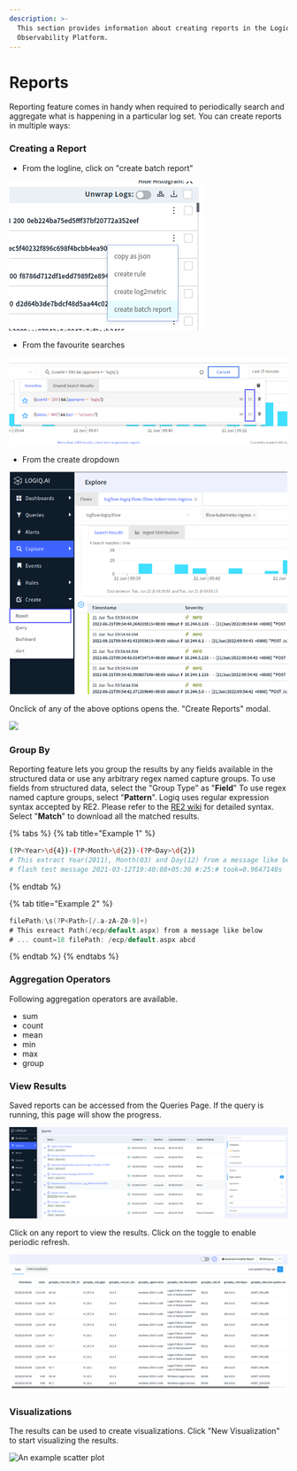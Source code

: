 ```yaml
---
description: >-
  This section provides information about creating reports in the Logiq
  Observability Platform.
---
```


# Reports

Reporting feature comes in handy when required to periodically search and aggregate what is happening in a particular log set. You can create reports in multiple ways:

### Creating a Report

* From the logline, click on "create batch report"

![](<../../.gitbook/assets/image (25) (1).png>)

* From the favourite searches

![](<../../.gitbook/assets/report (2).png>)

* From the create dropdown

![](<../../.gitbook/assets/create (1).png>)

Onclick of any of the above options opens the. "Create Reports" modal.

![](../../.gitbook/assets/report\_1.png)

### Group By

Reporting feature lets you group the results by any fields available in the structured data or use any arbitrary regex named capture groups. To use fields from structured data, select the "Group Type" as "**Field**" To use regex named capture groups, select "**Pattern**". Logiq uses regular expression syntax accepted by RE2. Please refer to the [RE2 wiki](https://github.com/google/re2/wiki/Syntax) for detailed syntax. Select "**Match**" to download all the matched results.&#x20;

{% tabs %}
{% tab title="Example 1" %}
```bash
(?P<Year>\d{4})-(?P<Month>\d{2})-(?P<Day>\d{2}) 
# This extract Year(2011), Month(03) and Day(12) from a message like below
# flash test message 2021-03-12T19:40:08+05:30 #:25:# took=0.9647148s
```
{% endtab %}

{% tab title="Example 2" %}
```go
filePath:\s(?P<Path>[/.a-zA-Z0-9]+)
# This exreact Path(/ecp/default.aspx) from a message like below
# ... count=18 filePath: /ecp/default.aspx abcd
```
{% endtab %}
{% endtabs %}

### Aggregation Operators

Following aggregation operators are available.

* sum
* count
* mean
* min
* max
* group

### View Results

Saved reports can be accessed from the Queries Page. If the query is running, this page will show the progress.&#x20;

![](<../../.gitbook/assets/image (29) (1) (1) (1) (1).png>)

Click on any report to view the results. Click on the toggle to enable periodic refresh.

![Reports View](../../.gitbook/assets/report-detail.png)

### Visualizations

The results can be used to create visualizations. Click "New Visualization" to start visualizing the results.&#x20;

![An example scatter plot](../../.gitbook/assets/newplot\(3\).png)

